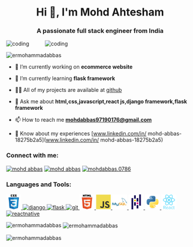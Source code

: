 <h1 align="center">Hi 👋, I'm Mohd Ahtesham</h1>
<h3 align="center">A passionate full stack engineer from India</h3>
<img src="https://t3.ftcdn.net/jpg/05/56/29/10/240_F_556291020_q2ieMiOCKYbtoLITrnt7qcSL1LJYyWrU.jpg" alt="coding" width="1000">
<img  align="right" src="https://user-images.githubusercontent.com/74038190/212749171-b84692a8-2b04-4e3b-93ca-ac14705da224.gif" alt="coding" width="400">

<p align="left"> <img src="https://komarev.com/ghpvc/?username=ermohammadabbas&label=Profile%20views&color=0e75b6&style=flat" alt="ermohammadabbas" /> </p>

- 🔭 I’m currently working on **ecommerce website**

- 🌱 I’m currently learning **flask framework**

- 👨‍💻 All of my projects are available at [github](github)

- 💬 Ask me about **html,css,javascript,react js,django framework,flask framework**

- 📫 How to reach me **mohdabbas97190176@gmail.com**

- 📄 Know about my experiences [www.linkedin.com/in/ mohd-abbas-18275b2a5](www.linkedin.com/in/ mohd-abbas-18275b2a5)

<h3 align="left">Connect with me:</h3>
<p align="left">
<a href="https://linkedin.com/in/mohd abbas" target="blank"><img align="center" src="https://raw.githubusercontent.com/rahuldkjain/github-profile-readme-generator/master/src/images/icons/Social/linked-in-alt.svg" alt="mohd abbas" height="30" width="40" /></a>
<a href="https://fb.com/mohd abbas" target="blank"><img align="center" src="https://raw.githubusercontent.com/rahuldkjain/github-profile-readme-generator/master/src/images/icons/Social/facebook.svg" alt="mohd abbas" height="30" width="40" /></a>
<a href="https://instagram.com/mohdabbas.0786" target="blank"><img align="center" src="https://raw.githubusercontent.com/rahuldkjain/github-profile-readme-generator/master/src/images/icons/Social/instagram.svg" alt="mohdabbas.0786" height="30" width="40" /></a>
</p>

<h3 align="left">Languages and Tools:</h3>
<p align="left"> <a href="https://www.w3schools.com/css/" target="_blank" rel="noreferrer"> <img src="https://raw.githubusercontent.com/devicons/devicon/master/icons/css3/css3-original-wordmark.svg" alt="css3" width="40" height="40"/> </a> <a href="https://www.djangoproject.com/" target="_blank" rel="noreferrer"> <img src="https://cdn.worldvectorlogo.com/logos/django.svg" alt="django" width="40" height="40"/> </a> <a href="https://flask.palletsprojects.com/" target="_blank" rel="noreferrer"> <img src="https://www.vectorlogo.zone/logos/pocoo_flask/pocoo_flask-icon.svg" alt="flask" width="40" height="40"/> </a> <a href="https://git-scm.com/" target="_blank" rel="noreferrer"> <img src="https://www.vectorlogo.zone/logos/git-scm/git-scm-icon.svg" alt="git" width="40" height="40"/> </a> <a href="https://www.w3.org/html/" target="_blank" rel="noreferrer"> <img src="https://raw.githubusercontent.com/devicons/devicon/master/icons/html5/html5-original-wordmark.svg" alt="html5" width="40" height="40"/> </a> <a href="https://developer.mozilla.org/en-US/docs/Web/JavaScript" target="_blank" rel="noreferrer"> <img src="https://raw.githubusercontent.com/devicons/devicon/master/icons/javascript/javascript-original.svg" alt="javascript" width="40" height="40"/> </a> <a href="https://www.mysql.com/" target="_blank" rel="noreferrer"> <img src="https://raw.githubusercontent.com/devicons/devicon/master/icons/mysql/mysql-original-wordmark.svg" alt="mysql" width="40" height="40"/> </a> <a href="https://pandas.pydata.org/" target="_blank" rel="noreferrer"> <img src="https://raw.githubusercontent.com/devicons/devicon/2ae2a900d2f041da66e950e4d48052658d850630/icons/pandas/pandas-original.svg" alt="pandas" width="40" height="40"/> </a> <a href="https://www.python.org" target="_blank" rel="noreferrer"> <img src="https://raw.githubusercontent.com/devicons/devicon/master/icons/python/python-original.svg" alt="python" width="40" height="40"/> </a> <a href="https://reactjs.org/" target="_blank" rel="noreferrer"> <img src="https://raw.githubusercontent.com/devicons/devicon/master/icons/react/react-original-wordmark.svg" alt="react" width="40" height="40"/> </a> <a href="https://reactnative.dev/" target="_blank" rel="noreferrer"> <img src="https://reactnative.dev/img/header_logo.svg" alt="reactnative" width="40" height="40"/> </a> </p>

<p><img align="left" src="https://github-readme-stats.vercel.app/api/top-langs?username=ermohammadabbas&show_icons=true&locale=en&layout=compact" alt="ermohammadabbas" /></p>

<p>&nbsp;<img align="center" src="https://github-readme-stats.vercel.app/api?username=ermohammadabbas&show_icons=true&locale=en" alt="ermohammadabbas" /></p>

<p><img align="center" src="https://github-readme-streak-stats.herokuapp.com/?user=ermohammadabbas&" alt="ermohammadabbas" /></p>
